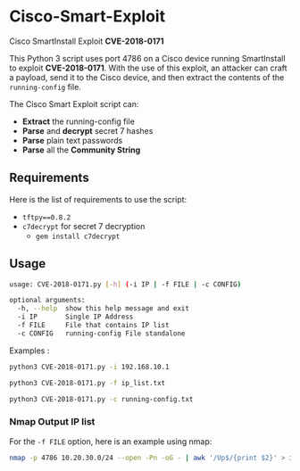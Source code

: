 # Cisco-Smart-Exploit
Cisco SmartInstall Exploit **CVE-2018-0171**

This Python 3 script uses port 4786 on a Cisco device running SmartInstall to exploit **CVE-2018-0171**. With the use of this exploit, an attacker can craft a payload, send it to the Cisco device, and then extract the contents of the `running-config` file.

The Cisco Smart Exploit script can:  
- **Extract** the running-config file
- **Parse** and **decrypt** secret 7 hashes
- **Parse** plain text passwords
- **Parse** all the **Community String**

## Requirements

Here is the list of requirements to use the script:

- `tftpy==0.8.2`
- `c7decrypt` for secret 7 decryption
    - `gem install c7decrypt`

## Usage

```bash
usage: CVE-2018-0171.py [-h] (-i IP | -f FILE | -c CONFIG)

optional arguments:
  -h, --help  show this help message and exit
  -i IP       Single IP Address
  -f FILE     File that contains IP list
  -c CONFIG   running-config File standalone
```
Examples :
```bash
python3 CVE-2018-0171.py -i 192.168.10.1

python3 CVE-2018-0171.py -f ip_list.txt

python3 CVE-2018-0171.py -c running-config.txt
```

### Nmap Output IP list

For the `-f FILE` option, here is an example using nmap:  

```bash
nmap -p 4786 10.20.30.0/24 --open -Pn -oG - | awk '/Up$/{print $2}' > ip_list.txt
```
